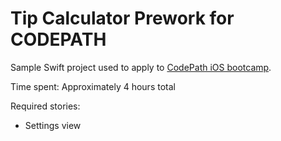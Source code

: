 # Tip Calculator Prework for CODEPATH

Sample Swift project used to apply to [CodePath iOS bootcamp](https://courses.codepath.com/snippets/intro_to_ios/thanks_for_applying).

Time spent: Approximately 4 hours total

Required stories: 
* Settings view
